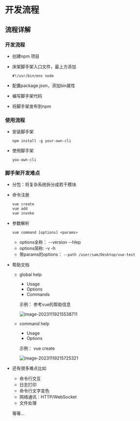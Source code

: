 # 开发流程

## 流程详解

### 开发流程

- 创建npm 项目

- 床架脚手架入口文件，最上方添加

  `#!/usr/bin/env node`

- 配置package.json，添加bin属性

- 编写脚手架代码

- 将脚手架发布到npm



### 使用流程

- 安装脚手架

  `npm install -g your-own-cli`

- 使用脚手架

  `you-own-cli`

### 脚手架开发难点

- 分包：将复杂系统拆分成若干模块

- 命令注册

  ~~~bash
  vue create
  vue add
  vue invoke
  ~~~

- 参数解析

  `vue command [options] <params> `

  - options全称： --version    --hlep
  - options简称: -v  -h
  - 带params的options： `--path /user/sam/Desktop/vue-test`

- 帮助文档

  - global help

    - Usage
    - Options
    - Commands

    示例： 参考vue的帮助信息

    ![image-20231119215538711](E:\前端文件\project\five_web_scaffold\2_如何快速搭建\images\image-20231119215538711.png)

  - command help

    - Usage
    - Options

    示例： vue create

    ![image-20231119215725321](E:\前端文件\project\five_web_scaffold\2_如何快速搭建\images\image-20231119215725321.png)

- 还有很多难点比如

  - 命令行交互
  - 日志打印
  - 命令行文字变色
  - 网络通讯：HTTP/WebSocket
  - 文件处理

  等等...